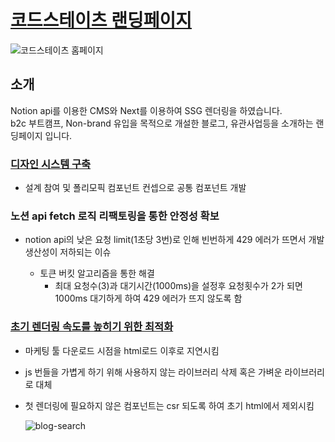 # [코드스테이츠 랜딩페이지](https://www.codestates.com)

![코드스테이츠 홈페이지](https://www.datocms-assets.com/107137/1698302941-2023-10-26-3-48-56.png)

## 소개

Notion api를 이용한 CMS와 Next를 이용하여 SSG 렌더링을 하였습니다.  
b2c 부트캠프, Non-brand 유입을 목적으로 개설한 블로그, 유관사업등을 소개하는 랜딩페이지 입니다.

### [디자인 시스템 구축](https://www.wnsdufdl.com/post/C8dQhzFBSdWajrnj_0AlQQ)

- 설계 참여 및 폴리모픽 컴포넌트 컨셉으로 공통 컴포넌트 개발

### 노션 api fetch 로직 리팩토링을 통한 안정성 확보

- notion api의 낮은 요청 limit(1초당 3번)로 인해 빈번하게 429 에러가 뜨면서 개발 생산성이 저하되는 이슈

  - 토큰 버킷 알고리즘을 통한 해결
    - 최대 요청수(3)과 대기시간(1000ms)을 설정후 요청횟수가 2가 되면 1000ms 대기하게 하여 429 에러가 뜨지 않도록 함

### [초기 렌더링 속도를 높히기 위한 최적화](https://www.wnsdufdl.com/post/K-mdKSO7TIylb4I-ADp1CQ)

- 마케팅 툴 다운로드 시점을 html로드 이후로 지연시킴
- js 번들을 가볍게 하기 위해 사용하지 않는 라이브러리 삭제 혹은 가벼운 라이브러리로 대체
- 첫 렌더링에 필요하지 않은 컴포넌트는 csr 되도록 하여 초기 html에서 제외시킴

  ![blog-search](https://www.datocms-assets.com/107137/1698304561-blog-searchtoggle.gif)
